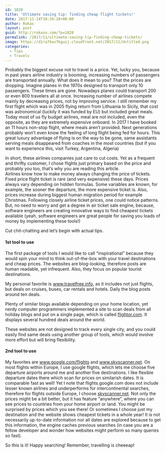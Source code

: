 ```yaml
---
id: 1828
title: 'Ultimate saving tip: finding cheap flight tickets!'
date: 2017-11-14T10:34:28+00:00
author: Rokas
layout: post
guid: http://rokaso.com/?p=1828
permalink: /2017/11/ultimate-saving-tip-finding-cheap-tickets/
image: https://d1ra7kav7kguzj.cloudfront.net/2017/11/Untitled.png
categories:
  - Tips
  - Travels
---
```

Probably the biggest excuse not to travel is a price. Yet, lucky you, because in past years airline industry is booming, increasing numbers of passengers are transported annually. What does it mean to you? That the prices are dropping. Imagine planes in the 1970s designed to transport only 10 passengers. These times are gone. Nowadays planes could transport 200 or even 800 travelers all at once. Increasing number of airlines compete mainly by decreasing prices, not by improving service. I still remember my first flight which was in 2005 flying return from Lithuania to Sicily, that cost was astronomical (luckily it was funded by EU) but included great meals. Today most of us fly budget airlines, meal are not included, even the opposite, as they are extremely expensive onboard. In 2017 I have booked an 11 hours non-stop flight, where meals aren&#8217;t provided. Next generations probably won&#8217;t even know the feeling of long flight being fed for hours. This great luxury advantage of flying is on the way to be gone, same assistants serving meals disappeared from coaches in the most countries (but if you want to experience this, visit Turkey, Argentina, Algeria)

In short, these airlines companies just care to cut costs. Yet as a frequent and thrifty customer, I chose flights just primary based on the price and probably you too, that&#8217;s why you are reading this article.  
Airlines know how to make money always changing the price of tickets. Fixed price flight ticket is rare (and very expensive) these days. Prices always vary depending on hidden formulas. Some variables are known, for example, the sooner the departure, the more expensive ticket is. Also, prices increase during biggest human migration period for example Christmas. Following closely airline ticket prices, one could notice patterns. But, no need to worry and get a degree in air ticket sale engine, because, software engineers are creating innovative ways to find cheapest tickets available (yeah, software engineers are great people for saving you loads of money by implementing these tools!)

Cut chit-chatting and let&#8217;s begin with actual tips.

#### 1st tool to use

The first package of tools I would like to call &#8220;inspirational&#8221; because they would spin your mind to think out-of-the-box with your travel destinations and cheap prices. The websites are blog-looking, therefore posts are human readable, yet infrequent. Also, they focus on popular tourist destinations.

My personal favorite is <a href="http://www.travelfree.info" target="_blank" rel="noopener">www.travelfree.info</a>, as it includes not just flights, but deals on cruises, buses, car rentals and hotels. Daily the blog posts around ten deals.

Plenty of similar blogs available depending on your home location, yet nerdy computer programmers implemented a site to scan deals from all holiday blogs and put on a single page, which is called [flightor.com](http://www.flightor.com/). It displays several hundred deals around the world.

These websites are not designed to track every single city, and you could easily find same deals using another group of tools, which would involve more effort but will bring flexibility.

#### 2nd tool to use

My favorites are <a href="http://www.google.com/flights/" target="_blank" rel="noopener">www.google.com/flights</a> and <a href="http://www.skyscanner.net" target="_blank" rel="noopener">www.skyscanner.net</a>. On most flights within Europe, I use google flights, which lets me choose five departure airports around me and another five destinations. I like flexible departure dates there which scan for prices on similarish dates. It is comparable fast as well! Yet I note that flights.google.com does not include lesser known airlines and underperforms for intercontinental searches, therefore for flights outside Europe, I choose <a href="http://www.skyscanner.net" target="_blank" rel="noopener">skyscanner.net</a>. Not only the prices might be a bit better, but it has feature &#8220;anywhere&#8221;, where you can see prices to countries from your home airport or land. You might be surprised by prices which you see there! Or sometimes I choose just my destination and the website shows cheapest tickets in a whole year! It is not necessarily up-to-date information nor all dates are explored because to get this information, the engine caches previous searches (in case you are a fellow developer and wonder how websites might perform so many queries so fast).

So this is it! Happy searching! Remember, travelling is cheeeap!
